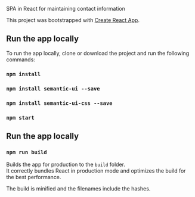 SPA in React for maintaining contact information

This project was bootstrapped with [Create React App](https://github.com/facebookincubator/create-react-app).

## Run the app locally

To run the app locally, clone or download the project and run the following commands:

### `npm install`

### `npm install semantic-ui --save`

### `npm install semantic-ui-css --save`

### `npm start`

## Run the app locally

### `npm run build`

Builds the app for production to the `build` folder.<br>
It correctly bundles React in production mode and optimizes the build for the best performance.

The build is minified and the filenames include the hashes.<br>